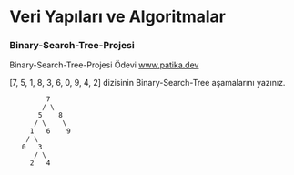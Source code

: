 # Veri Yapıları ve Algoritmalar
###  Binary-Search-Tree-Projesi
Binary-Search-Tree-Projesi Ödevi 
www.patika.dev

[7, 5, 1, 8, 3, 6, 0, 9, 4, 2] 
dizisinin Binary-Search-Tree aşamalarını yazınız.

             7
            / \
           5    8
          / \    \
         1   6    9
        / \
       0   3
          / \
         2   4   


